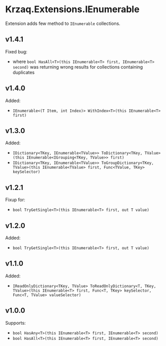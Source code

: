 ﻿# Krzaq.Extensions.IEnumerable
Extension adds few method to `IEnumerable` collections.

## v1.4.1
Fixed bug:
* where `bool HasAll<T>(this IEnumerable<T> first, IEnumerable<T> second)` was returning wrong results for collections containing duplicates

## v1.4.0
Added:
* `IEnumerable<(T Item, int Index)> WithIndex<T>(this IEnumerable<T> first)`

## v1.3.0
Added:
* `IDictionary<TKey, IEnumerable<TValue>> ToDictionary<TKey, TValue>(this IEnumerable<IGrouping<TKey, TValue>> first)`
* `IDictionary<TKey, IEnumerable<TValue>> ToGroupDictionary<TKey, TValue>(this IEnumerable<TValue> first, Func<TValue, TKey> keySelector)`

## v1.2.1
Fixup for:
* `bool TryGetSingle<T>(this IEnumerable<T> first, out T value)`

## v1.2.0
Added:
* `bool TryGetSingle<T>(this IEnumerable<T> first, out T value)`

## v1.1.0
Added:
* `IReadOnlyDictionary<TKey, TValue> ToReadOnlyDictionary<T, TKey, TValue>(this IEnumerable<T> first, Func<T, TKey> keySelector, Func<T, TValue> valueSelector)`

## v1.0.0
Supports:
* `bool HasAny<T>(this IEnumerable<T> first, IEnumerable<T> second)`
* `bool HasAll<T>(this IEnumerable<T> first, IEnumerable<T> second)`
